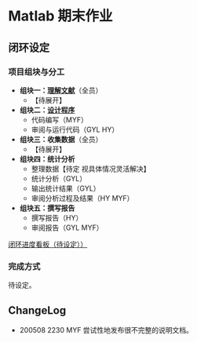 # Matlab 期末作业

## 闭环设定

### 项目组块与分工

* **组块一：[理解文献](https://github.com/MYF2000/matlab-final-homework/issues/4)**（全员）
  * 【待展开】
* **组块二：[设计程序](https://github.com/MYF2000/matlab-final-homework/issues/5)**
  * 代码编写（MYF）
  * 审阅与运行代码（GYL HY）
* **组块三：收集数据**（全员）
  * 【待展开】
* **组块四：统计分析**
  * 整理数据【待定 视具体情况灵活解决】
  * 统计分析（GYL）
  * 输出统计结果（GYL）
  * 审阅分析过程及结果（HY MYF）
* **组块五：撰写报告**
  * 撰写报告（HY）
  * 审阅报告（GYL MYF）

[闭环进度看板（待设定））](on_hold)

### 完成方式

待设定。

## ChangeLog

* 200508 2230 MYF 尝试性地发布很不完整的说明文档。
